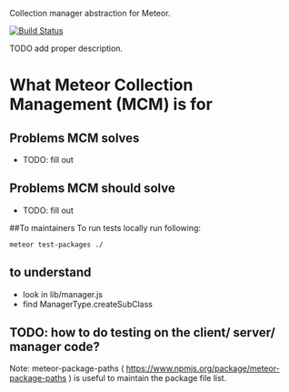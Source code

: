 Collection manager abstraction for Meteor.

[![Build Status](https://travis-ci.org/whalepath/meteor-collection-management.svg?branch=master)](https://travis-ci.org/whalepath/meteor-collection-management)

TODO add proper description.

# What Meteor Collection Management (MCM) is for

## Problems MCM solves
* TODO: fill out

## Problems MCM should solve
* TODO: fill out

##To maintainers
To run tests locally run following: 

```meteor test-packages ./```

## to understand
* look in lib/manager.js
* find ManagerType.createSubClass

## TODO: how to do testing on the client/ server/ manager code?



Note: meteor-package-paths ( https://www.npmjs.org/package/meteor-package-paths ) is useful to maintain the package file list.
